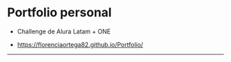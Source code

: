# Portfolio personal

+ Challenge de Alura Latam + ONE 
- https://florenciaortega82.github.io/Portfolio/
---

